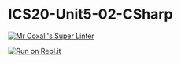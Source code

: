# ICS20-Unit5-02-CSharp

[![Mr Coxall's Super Linter](https://github.com/ICS20-Unit5-02-CSharp/workflows/Mr%20Coxall's%20Super%20Linter/badge.svg)](https://github.com/ICS20-Unit5-02-CSharp/actions)

[![Run on Repl.it](https://repl.it/badge/github/ICS20-Unit5-02-CSharp)](https://repl.it/github/ICS20-Unit5-02-CSharp)
